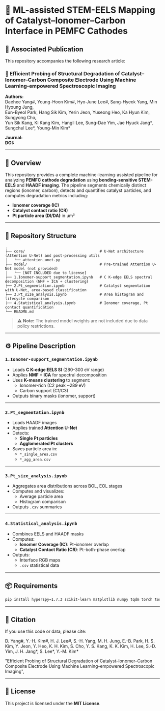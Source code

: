 # 🔬 ML-assisted STEM-EELS Mapping of Catalyst–Ionomer–Carbon Interface in PEMFC Cathodes

## 📝 Associated Publication

This repository accompanies the following research article:

### 📄 **Efficient Probing of Structural Degradation of Catalyst–Ionomer–Carbon Composite Electrode Using Machine Learning-empowered Spectroscopic Imaging**

**Authors:**  
Daehee Yang#, Young-Hoon Kim#, Hyo June Lee#, Sang-Hyeok Yang, Min Hyoung Jung,  
Eun-Byeol Park, Hang Sik Kim, Yerin Jeon, Yuseong Heo, Ka Hyun Kim, Sungyong Cho,  
Yun Sik Kang, Ki Kang Kim, Hangil Lee, Sung-Dae Yim, Jae Hyuck Jang\*,  
Sungchul Lee\*, Young-Min Kim\*

**Journal:**   
**DOI:** 

---

## 🧭 Overview

This repository provides a complete machine-learning-assisted pipeline for analyzing **PEMFC cathode degradation** using **bonding-sensitive STEM-EELS** and **HAADF imaging**. The pipeline segments chemically distinct regions (ionomer, carbon), detects and quantifies catalyst particles, and computes degradation metrics including:

- **Ionomer coverage (IC)**
- **Catalyst contact ratio (CR)**
- **Pt particle area (DI/DA)** in μm²

---

## 📁 Repository Structure

```
.
├── core/                                  # U-Net architecture (Attention U-Net) and post-processing utils
│   └── attention_unet.py
├── model/                                 # Pre-trained Attention U-Net model (not provided)
│   └── [NOT INCLUDED due to license]
├── 1.Ionomer-support_segmentation.ipynb   # C K-edge EELS spectral decomposition (NMF + ICA + clustering)
├── 2.Pt_segmentation.ipynb                # Catalyst segmentation with U-Net, area-based classification
├── 3.Pt_size_analysis.ipynb               # Area histogram and lifecycle comparison
├── 4.Statistical_analysis.ipynb           # Ionomer coverage, Pt contact quantification
└── README.md
```

> ⚠️ **Note:** The trained model weights are not included due to data policy restrictions.

---

## ⚙️ Pipeline Description

### `1.Ionomer-support_segmentation.ipynb`
- Loads **C K-edge EELS SI** (280–300 eV range)
- Applies **NMF + ICA** for spectral decomposition
- Uses **K-means clustering** to segment:
  - Ionomer-rich (C2 peak ~289 eV)
  - Carbon support (C1/C3)
- Outputs binary masks (ionomer, support)

---

### `2.Pt_segmentation.ipynb`
- Loads HAADF images
- Applies trained **Attention U-Net**
- Detects:
  - **Single Pt particles**
  - **Agglomerated Pt clusters**
- Saves particle area in:
  - `*_single_area.csv`
  - `*_agg_area.csv`

---

### `3.Pt_size_analysis.ipynb`
- Aggregates area distributions across BOL, EOL stages
- Computes and visualizes:
  - Average particle area
  - Histogram comparison
- Outputs `.csv` summaries

---

### `4.Statistical_analysis.ipynb`
- Combines EELS and HAADF masks
- Computes:
  - **Ionomer Coverage (IC)**: Pt–ionomer overlap
  - **Catalyst Contact Ratio (CR)**: Pt–both-phase overlap
- Outputs:
  - Interface RGB maps
  - `.csv` statistical data

---

## 📦 Requirements

```bash
pip install hyperspy=1.7.3 scikit-learn matplotlib numpy tqdm torch torchvision
```

---

## 📖 Citation

If you use this code or data, please cite:

D. Yang#, Y.-H. Kim#, H. J. Lee#, S.-H. Yang, M. H. Jung, E.-B. Park, H. S. Kim, Y. Jeon, Y. Heo, K. H. Kim, S. Cho, Y. S. Kang, K. K. Kim, H. Lee, S.-D. Yim, J. H. Jang*, S. Lee*, Y.-M. Kim*

"Efficient Probing of Structural Degradation of Catalyst–Ionomer–Carbon Composite Electrode Using Machine Learning-empowered Spectroscopic Imaging",  


---

## 📜 License

This project is licensed under the **MIT License**.
